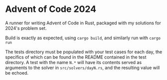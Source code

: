 # Advent of Code 2024

A runner for writing Advent of Code in Rust, packaged with my solutions for 2024's problem set.

Build is exactly as expected, using `cargo build`, and similarly run with `cargo run`

The tests directory must be populated with your test cases for each day, the specifics of which can be found in the README contained in the test directory. A test with the name `N.*` will have its contents served as arguments to the solver in `src/solvers/dayN.rs`, and the resulting value will be echoed.


